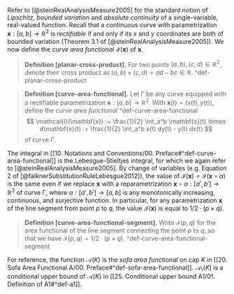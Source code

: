 Refer to [@steinRealAnalysisMeasure2005] for the standard notion of _Lipschitz_, _bounded variation_ and _absolute continuity_ of a single-variable, real-valued function. Recall that a continuous curve with parametrization $\mathbf{x} : [a, b] \to \mathbb{R}^2$ is _rectifiable_ if and only if its $x$ and $y$ coordinates are both of bounded variation (Theorem 3.1 of [@steinRealAnalysisMeasure2005]). We now define the _curve area functional_ $\mathcal{I}(\mathbf{x})$ of $\mathbf{x}$.

> __Definition [planar-cross-product].__ For two points $(a, b), (c, d) \in \mathbb{R}^2$, denote their cross product as $(a, b) \times (c, d) = ad - bc \in \mathbb{R}$. ^def-planar-cross-product

> __Definition [curve-area-functional].__ Let $\Gamma$ be any curve equipped with a rectifiable parametrization $\mathbf{x} : [a, b] \to \mathbb{R}^2$. With $\mathbf{x}(t) = (x(t), y(t))$, define the _curve area functional_ ^def-curve-area-functional
$$
\mathcal{I}(\mathbf{x}) := \frac{1}{2} \int_a^b \mathbf{x}(t) \times d\mathbf{x}(t) := \frac{1}{2} \int_a^b x(t) dy(t) - y(t) dx(t)
$$
> of curve $\Gamma$.

The integral in [[10. Notations and Conventions/00. Preface#^def-curve-area-functional]] is the Lebesgue-Stieltjes integral, for which we again refer to [@steinRealAnalysisMeasure2005]. By change of variables (e.g. Equation 2 of [@falknerSubstitutionRuleLebesgue2012]), the value of $\mathcal{I}(\mathbf{x}) = \mathcal{I}(\mathbf{x} \circ \alpha)$ is the same even if we replace $\mathbf{x}$ with a reparametrization $\mathbf{x} \circ \alpha : [a', b'] \to \mathbb{R}^2$ of curve $\Gamma$, where $\alpha : [a', b'] \to [a, b]$ is any monotonically increasing, continuous, and surjective function. In particular, for any parametrization $\mathbf{x}$ of the line segment from point $p$ to $q$, the value $\mathcal{I}(\mathbf{x})$ is equal to $1/2 \cdot (p \times q)$.

> __Definition [curve-area-functional-segment].__ Write $\mathcal{I}(p, q)$ for the area functional of the line segment connecting the point $p$ to $q$, so that we have $\mathcal{I}(p, q) = 1/2 \cdot (p \times q)$. ^def-curve-area-functional-segment

For reference, the function $\mathcal{A}(K)$ is the _sofa area functional_ on cap $K$ in [[20. Sofa Area Functional A/00. Preface#^def-sofa-area-functional]]. $\mathcal{A}_1(K)$ is a conditional upper bound of $\mathcal{A}(K)$ in [[25. Conditional upper bound A1/01. Definition of A1#^def-a1]].